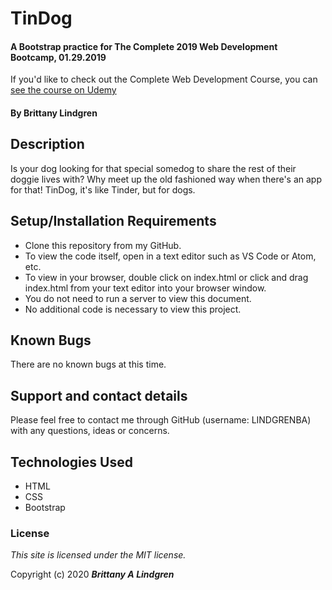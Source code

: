 # TinDog

#### A Bootstrap practice for The Complete 2019 Web Development Bootcamp, 01.29.2019
If you'd like to check out the Complete Web Development Course, you can [see the course on Udemy](https://www.udemy.com/course/the-complete-web-development-bootcamp/)

#### By Brittany Lindgren

## Description

Is your dog looking for that special somedog to share the rest of their doggie lives with? Why meet up the old fashioned way when there's an app for that! TinDog, it's like Tinder, but for dogs.

## Setup/Installation Requirements

* Clone this repository from my GitHub.
* To view the code itself, open in a text editor such as VS Code or Atom, etc.
* To view in your browser, double click on index.html or click and drag index.html from your text editor into your browser window.
* You do not need to run a server to view this document.
* No additional code is necessary to view this project.

## Known Bugs

There are no known bugs at this time. 

## Support and contact details

Please feel free to contact me through GitHub (username: LINDGRENBA) with any questions, ideas or concerns.

## Technologies Used

* HTML
* CSS
* Bootstrap

### License

*This site is licensed under the MIT license.*

Copyright (c) 2020 **_Brittany A Lindgren_**
